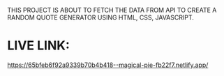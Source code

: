 THIS PROJECT IS ABOUT TO FETCH THE DATA FROM API TO CREATE A RANDOM QUOTE GENERATOR USING HTML, CSS, JAVASCRIPT.
# LIVE LINK:
https://65bfeb6f92a9339b70b4b418--magical-pie-fb22f7.netlify.app/

